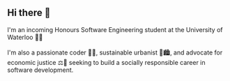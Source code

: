 ## Hi there 👋
I'm an incoming Honours Software Engineering student at the University of Waterloo 🪿💛\
\
I'm also a passionate coder 🧑‍💻, sustainable urbanist 🌿🏙️, and advocate for economic justice ⚖️🌹 seeking to build a socially responsible career in software development.

<!--
**aicheye/aicheye** is a ✨ _special_ ✨ repository because its `README.md` (this file) appears on your GitHub profile.

Here are some ideas to get you started:

- 🔭 I’m currently working on ...
- 🌱 I’m currently learning ...
- 👯 I’m looking to collaborate on ...
- 🤔 I’m looking for help with ...
- 💬 Ask me about ...
- 📫 How to reach me: ...
- 😄 Pronouns: ...
- ⚡ Fun fact: ...
-->

